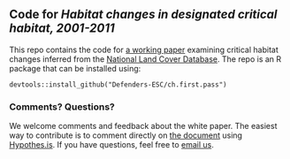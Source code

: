 ## Code for _Habitat changes in designated critical habitat, 2001-2011_

This repo contains the code for [a working paper](https://defend-esc-dev.org/working_papers/CH_changes_v0-1.html) examining critical habitat changes inferred from the [National Land Cover Database](http://www.mrlc.gov). The repo is an R package that can be installed using:

`devtools::install_github("Defenders-ESC/ch.first.pass")`

### Comments? Questions?

We welcome comments and feedback about the white paper. The easiest way to contribute is to comment directly on [the document](https://defend-esc-dev.org/working_papers/CH_changes_v0-1.html) using [Hypothes.is](http://hypothes.is). If you have questions, feel free to [email us](mailto:esa@defenders.org).

